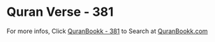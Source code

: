 # Quran Verse - 381 

For more infos, Click [QuranBookk - 381](https://www.quranbookk.com/quran/search?q=381) to Search at [QuranBookk.com](http://quranbookk.com/)
